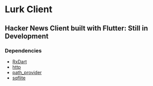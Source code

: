 # Lurk Client

## Hacker News Client built with Flutter: Still in Development

### Dependencies
- [RxDart](https://github.com/ReactiveX/rxdart)
- [http](https://github.com/dart-lang/http)
- [path_provider](https://github.com/flutter/plugins/tree/master/packages/path_provider)
- [sqflite](https://github.com/tekartik/sqflite)
